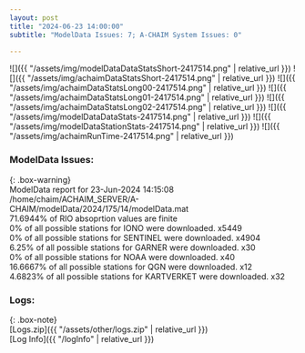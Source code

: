 ```yaml
---
layout: post
title: "2024-06-23 14:00:00"
subtitle: "ModelData Issues: 7; A-CHAIM System Issues: 0"

---
```


![]({{ "/assets/img/modelDataDataStatsShort-2417514.png" | relative_url }})
![]({{ "/assets/img/achaimDataStatsShort-2417514.png" | relative_url }})
![]({{ "/assets/img/achaimDataStatsLong00-2417514.png" | relative_url }})
![]({{ "/assets/img/achaimDataStatsLong01-2417514.png" | relative_url }})
![]({{ "/assets/img/achaimDataStatsLong02-2417514.png" | relative_url }})
![]({{ "/assets/img/modelDataDataStats-2417514.png" | relative_url }})
![]({{ "/assets/img/modelDataStationStats-2417514.png" | relative_url }})
![]({{ "/assets/img/achaimRunTime-2417514.png" | relative_url }})


### ModelData Issues:  
  
{: .box-warning}  
 ModelData report for 23-Jun-2024 14:15:08   
 /home/chaim/ACHAIM_SERVER/A-CHAIM/modelData/2024/175/14/modelData.mat   
 71.6944% of RIO absoprtion values are finite   
 0% of all possible stations for IONO were downloaded. x5449   
 0% of all possible stations for SENTINEL were downloaded. x4904   
 6.25% of all possible stations for GARNER were downloaded. x30   
 0% of all possible stations for NOAA were downloaded. x40   
 16.6667% of all possible stations for QGN were downloaded. x12   
 4.6823% of all possible stations for KARTVERKET were downloaded. x32   
  


### Logs:  
  
{: .box-note}  
[Logs.zip]({{ "/assets/other/logs.zip" | relative_url }})  
[Log Info]({{ "/logInfo" | relative_url }})  
